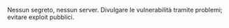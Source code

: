 Nessun segreto, nessun server. Divulgare le vulnerabilità tramite problemi; evitare exploit pubblici.
